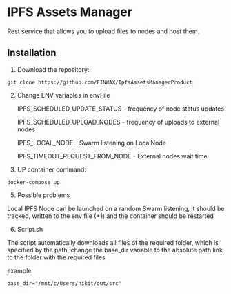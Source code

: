 # IPFS Assets Manager

Rest service that allows you to upload files to nodes and host them.

## Installation

1. Download the repository:
```
git clone https://github.com/FINWAX/IpfsAssetsManagerProduct
```
2. Change ENV variables in envFile

   IPFS_SCHEDULED_UPDATE_STATUS - frequency of node status updates

   IPFS_SCHEDULED_UPLOAD_NODES - frequency of uploads to external nodes

   IPFS_LOCAL_NODE -  Swarm listening on LocalNode

   IPFS_TIMEOUT_REQUEST_FROM_NODE - External nodes wait time

4. UP container command:
```
docker-compose up
```

5. Possible problems

Local IPFS Node can be launched on a random Swarm listening, it should be tracked, written to the env file (+1) and the container should be restarted 

6. Script.sh
   
The script automatically downloads all files of the required folder, which is specified by the path, change the base_dir variable to the absolute path link to the folder with the required files

example:
```
base_dir="/mnt/c/Users/nikit/out/src"
```
